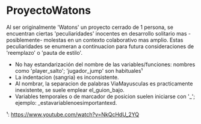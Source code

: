 # ProyectoWatons
Al ser originalmente 'Watons' un proyecto cerrado de 1 persona, se encuentran ciertas 'peculiaridades' inocentes en desarrollo solitario mas -posiblemente- molestas en un contexto colaborativo mas amplio. Estas peculiaridades se enumeran a continuacion para futura consideraciones de 'reemplazo' o 'pauta de estilo'.

- No hay estandarización del nombre de las variables/funciones:
     nombres como 'player_salto'; 'jugador_jump' son habituales¹
- La indentacion (sangria) es inconsistente. 
- Al nombrar, la separacion de palabras ViaMayusculas es practicamente inexistente, se suele emplear el_guion_bajo.
- Variables temporales o de marcador de posicion suelen iniciarse con '_'; ejemplo: _estavariablenoesimportantexd.

¹: https://www.youtube.com/watch?v=NkQcHdU_2YQ
